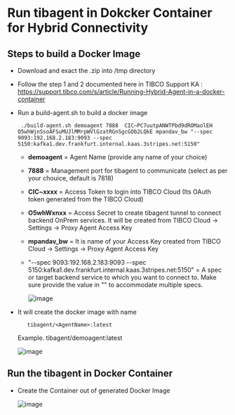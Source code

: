# Run tibagent in Dokcker Container for Hybrid Connectivity

## Steps to build a Docker Image
- Download and exact the .zip into /tmp directory
- Follow the step 1 and 2 documented here in TIBCO Support KA : https://support.tibco.com/s/article/Running-Hybrid-Agent-in-a-docker-container
- Run a build-agent.sh to build a docker image

       ./build-agent.sh demoagent 7888  CIC~PC7uutpANWTPbd9dROMaolEH O5whWjnSsoAFSuMUJlMMrpWVlGzatRGnSgcGOb2LQkE mpandav_bw "--spec 9093:192.168.2.183:9093 --spec 5150:kafka1.dev.frankfurt.internal.kaas.3stripes.net:5150"

  - **demoagent** = Agent Name (provide any name of your choice)
  - **7888** = Management port for tibagent to communicate (select as per your chouice, default is 7818)
  - **CIC~xxxx** = Access Token to login into TIBCO Cloud (Its OAuth token generated from the TIBCO Cloud)
  - **O5whWxnxx** = Access Secret to create tibagent tunnel to connect backend OnPrem services. It will be created from TIBCO Cloud -> Settings -> Proxy Agent Access Key
  - **mpandav_bw**  = It is name of your Access Key created from TIBCO Cloud -> Settings -> Proxy Agent Access Key
  - "--spec 9093:192.168.2.183:9093 --spec 5150:kafka1.dev.frankfurt.internal.kaas.3stripes.net:5150" = A spec or target backend service to which you want to connect to. Make sure provide the value in "" to accommodate multiple specs.

    ![image](https://github.com/mpandav/tibco-cloud-usability/assets/38240734/767e8397-f968-4f54-a110-b2b2c50e50ef)

- It will create the docker image with name

         tibagent/<AgentName>:latest
  Example.
         tibagent/demoagent:latest

  ![image](https://github.com/mpandav/tibco-cloud-usability/assets/38240734/b1defcf7-c655-4954-84dd-10929193929c)

## Run the tibagent in Docker Container

- Create the Container out of generated Docker Image

  ![image](https://github.com/mpandav/tibco-cloud-usability/assets/38240734/2d108564-407f-42b2-8c2f-f6a317c769c4)
